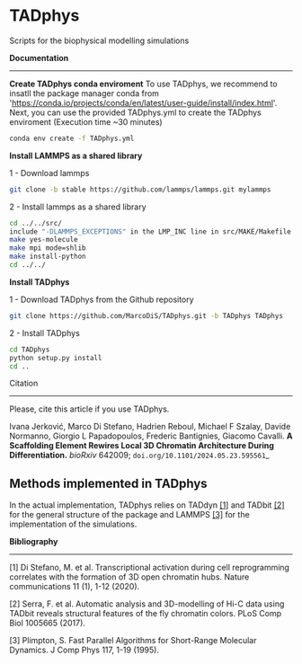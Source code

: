 # TADphys
Scripts for the biophysical modelling simulations

**Documentation**
*************

**Create TADphys conda enviroment**
To use TADphys, we recommend to insatll the package manager conda from 'https://conda.io/projects/conda/en/latest/user-guide/install/index.html'.
Next, you can use the provided TADphys.yml to create the TADphys enviroment (Execution time ~30 minutes)
```bash
conda env create -f TADphys.yml
```

**Install LAMMPS as a shared library**
  
   1 - Download lammps
   ```bash
   git clone -b stable https://github.com/lammps/lammps.git mylammps
   ```
   2 - Install lammps as a shared library
   ```bash
   cd ../../src/
   include "-DLAMMPS_EXCEPTIONS" in the LMP_INC line in src/MAKE/Makefile.mpi
   make yes-molecule
   make mpi mode=shlib
   make install-python
   cd ../../
   ```
**Install TADphys**
   
   1 - Download TADphys from the Github repository
   ```bash
   git clone https://github.com/MarcoDiS/TADphys.git -b TADphys TADphys
   ```
   2 - Install TADphys
   ```bash
   cd TADphys
   python setup.py install
   cd ..
   ```
Citation
********
Please, cite this article if you use TADphys.

Ivana Jerković, Marco Di Stefano, Hadrien Reboul, Michael F Szalay,  Davide Normanno, Giorgio L Papadopoulos, Frederic Bantignies, Giacomo Cavalli.
**A Scaffolding Element Rewires Local 3D Chromatin Architecture During Differentiation.**
*bioRxiv* 642009; `doi.org/10.1101/2024.05.23.595561`_

Methods implemented in TADphys
-----------------------------
In the actual implementation, TADphys relies on TADdyn [[1]](#1) and TADbit [[2]](#2) for the general structure of the package and LAMMPS [[3]](#3) for the implementation of the simulations.

**Bibliography**
************
<a id="1">[1]</a>
Di Stefano, M. et al. Transcriptional activation during cell reprogramming correlates with the formation of 3D open chromatin hubs. Nature communications 11 (1), 1-12 (2020).

<a id="2">[2]</a>
Serra, F. et al. Automatic analysis and 3D-modelling of Hi-C data using TADbit reveals structural features of the fly chromatin colors. PLoS Comp Biol 1005665 (2017).
	   
<a id="3">[3]</a>
Plimpton, S. Fast Parallel Algorithms for Short-Range Molecular Dynamics. J Comp Phys 117, 1-19 (1995).
